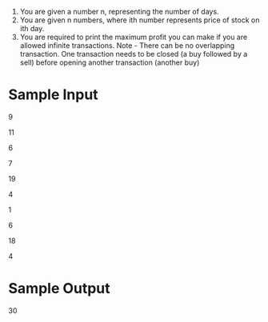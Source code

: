 1. You are given a number n, representing the number of days.
2. You are given n numbers, where ith number represents price of stock on ith day.
3. You are required to print the maximum profit you can make if you are allowed infinite transactions.
   Note - There can be no overlapping transaction. One transaction needs to be closed (a buy followed by a sell) before opening another transaction (another buy)

# Sample Input

9

11

6

7

19

4

1

6

18

4

# Sample Output

30
